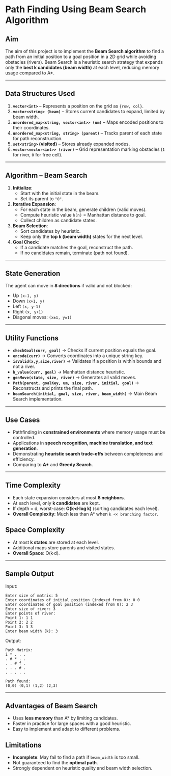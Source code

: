 # Path Finding Using Beam Search Algorithm  

## Aim  
The aim of this project is to implement the **Beam Search algorithm** to find a path from an initial position to a goal position in a 2D grid while avoiding obstacles (rivers). Beam Search is a heuristic search strategy that expands only the **best k candidates (beam width)** at each level, reducing memory usage compared to A*.  

---

## Data Structures Used  
1. **`vector<int>`** – Represents a position on the grid as `{row, col}`.  
2. **`vector<string> (beam)`** – Stores current candidates to expand, limited by beam width.  
3. **`unordered_map<string, vector<int>> (um)`** – Maps encoded positions to their coordinates.  
4. **`unordered_map<string, string> (parent)`** – Tracks parent of each state for path reconstruction.  
5. **`set<string>` (visited)** – Stores already expanded nodes.  
6. **`vector<vector<int>> (river)`** – Grid representation marking obstacles (`1` for river, `0` for free cell).  

---

## Algorithm – Beam Search  
1. **Initialize**:  
   - Start with the initial state in the beam.  
   - Set its parent to `"0"`.  
2. **Iterative Expansion**:  
   - For each state in the beam, generate children (valid moves).  
   - Compute heuristic value `h(n)` = Manhattan distance to goal.  
   - Collect children as candidate states.  
3. **Beam Selection**:  
   - Sort candidates by heuristic.  
   - Keep only the **top k (beam width)** states for the next level.  
4. **Goal Check**:  
   - If a candidate matches the goal, reconstruct the path.  
   - If no candidates remain, terminate (path not found).  

---

## State Generation  
The agent can move in **8 directions** if valid and not blocked:  
- Up `(x-1, y)`  
- Down `(x+1, y)`  
- Left `(x, y-1)`  
- Right `(x, y+1)`  
- Diagonal moves: `(x±1, y±1)`  

---

## Utility Functions  
- **`checkGoal(curr, goal)`** → Checks if current position equals the goal.  
- **`encode(curr)`** → Converts coordinates into a unique string key.  
- **`isValid(x,y,size,river)`** → Validates if a position is within bounds and not a river.  
- **`h_value(curr, goal)`** → Manhattan distance heuristic.  
- **`genMove(state, size, river)`** → Generates all valid moves.  
- **`Path(parent, goalKey, um, size, river, initial, goal)`** → Reconstructs and prints the final path.  
- **`beamSearch(initial, goal, size, river, beam_width)`** → Main Beam Search implementation.  

---

## Use Cases  
- Pathfinding in **constrained environments** where memory usage must be controlled.  
- Applications in **speech recognition, machine translation, and text generation**.  
- Demonstrating **heuristic search trade-offs** between completeness and efficiency.  
- Comparing to **A\*** and **Greedy Search**.  

---

## Time Complexity  
- Each state expansion considers at most **8 neighbors**.  
- At each level, only **k candidates** are kept.  
- If depth = d, worst-case: **O(k·d·log k)** (sorting candidates each level).  
- **Overall Complexity**: Much less than A* when `k << branching factor`.  

## Space Complexity  
- At most **k states** are stored at each level.  
- Additional maps store parents and visited states.  
- **Overall Space**: O(k·d).  

---

## Sample Output  
Input:
```text
Enter size of matrix: 5
Enter coordinates of initial position (indexed from 0): 0 0
Enter coordinates of goal position (indexed from 0): 2 3
Enter size of river: 3
Enter points of river:
Point 1: 1 1
Point 2: 2 2
Point 3: 3 3
Enter beam width (k): 3
```
Output:
```text
Path Matrix:
i * . . .
. # * . .
. . # f .
. . . # .
. . . . .

Path found:
(0,0) (0,1) (1,2) (2,3)
```


---

## Advantages of Beam Search  
- Uses **less memory** than A* by limiting candidates.  
- Faster in practice for large spaces with a good heuristic.  
- Easy to implement and adapt to different problems.  

## Limitations  
- **Incomplete**: May fail to find a path if `beam_width` is too small.  
- Not guaranteed to find the **optimal path**.  
- Strongly dependent on heuristic quality and beam width selection.  
